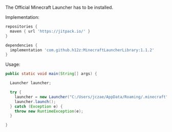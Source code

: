 The Official Minecraft Launcher has to be installed.

Implementation:
```gradle
repositories {
  maven { url 'https://jitpack.io/' }
}

dependencies {
  implementation 'com.github.h12z:MinecraftLauncherLibrary:1.1.2'
}
```

Usage:
```java
public static void main(String[] args) {

  Launcher launcher;

  try {
    launcher = new Launcher("C:/Users/jczae/AppData/Roaming/.minecraft", versionID, username, uuid, accessToken);
    launcher.launch();
  } catch (Exception e) {
    throw new RuntimeException(e);
  }

}
```
